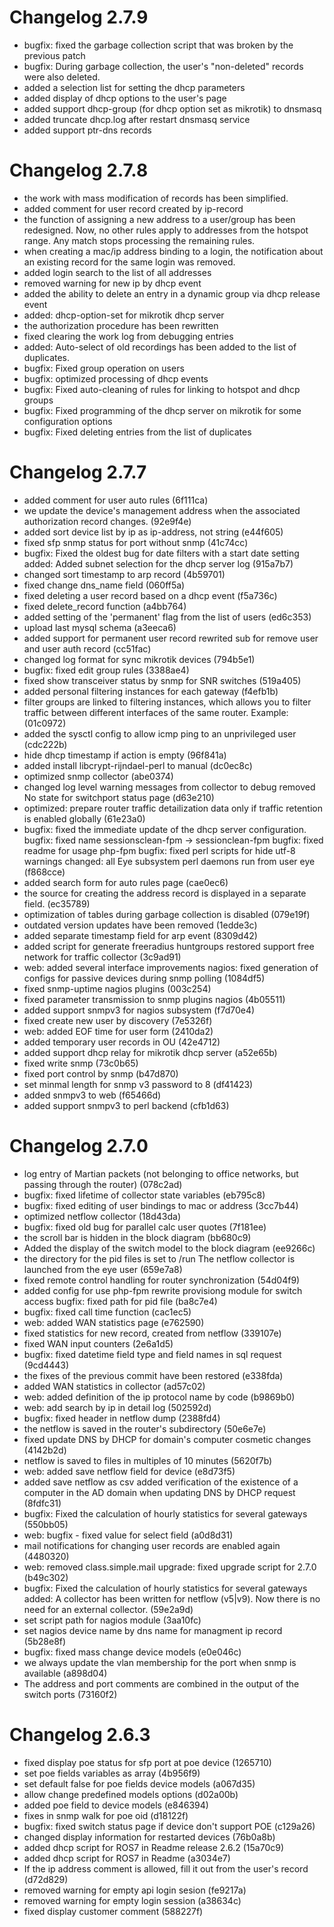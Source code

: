 # Changelog 2.7.9

- bugfix: fixed the garbage collection script that was broken by the previous patch
- bugfix: During garbage collection, the user's "non-deleted" records were also deleted.
- added a selection list for setting the dhcp parameters
- added display of dhcp options to the user's page
- added support dhcp-group (for dhcp option set as mikrotik) to dnsmasq
- added truncate dhcp.log after restart dnsmasq service
- added support ptr-dns records

# Changelog 2.7.8

- the work with mass modification of records has been simplified.
- added comment for user record created by ip-record
- the function of assigning a new address to a user/group has been redesigned. Now, no other rules apply to addresses from the hotspot range. Any match stops processing the remaining rules.
- when creating a mac/ip address binding to a login, the notification about an existing record for the same login was removed.
- added login search to the list of all addresses
- removed warning for new ip by dhcp event
- added the ability to delete an entry in a dynamic group via dhcp release event
- added: dhcp-option-set for mikrotik dhcp server 
- the authorization procedure has been rewritten
- fixed clearing the work log from debugging entries
- added: Auto-select of old recordings has been added to the list of duplicates.
- bugfix: Fixed group operation on users 
- bugfix: optimized processing of dhcp events
- bugfix: Fixed auto-cleaning of rules for linking to hotspot and dhcp groups 
- bugfix: Fixed programming of the dhcp server on mikrotik for some configuration options 
- bugfix: Fixed deleting entries from the list of duplicates 

# Changelog 2.7.7

- added comment for user auto rules (6f111ca)
- we update the device's management address when the associated authorization record changes. (92e9f4e)
- added sort device list by ip as ip-address, not string (e44f605)
- fixed sfp snmp status for port without snmp (41c74cc)
- bugfix: Fixed the oldest bug for date filters with a start date setting added: Added subnet selection for the dhcp server log (915a7b7)
- changed sort timestamp to arp record (4b59701)
- fixed change dns_name field (060ff5a)
- fixed deleting a user record based on a dhcp event (f5a736c)
- fixed delete_record function (a4bb764)
- added setting of the 'permanent' flag from the list of users (ed6c353)
- upload last mysql schema (a3eeca6)
- added support for permanent user record rewrited sub for remove user and user auth record (cc51fac)
- changed log format for sync mikrotik devices (794b5e1)
- bugfix: fixed edit group rules (3388ae4)
- fixed show transceiver status by snmp for SNR switches (519a405)
- added personal filtering instances for each gateway (f4efb1b)
- filter groups are linked to filtering instances, which allows you to filter traffic between different interfaces of the same router. Example: (01c0972)
- added the sysctl config to allow icmp ping to an unprivileged user (cdc222b)
- hide dhcp timestamp if action is empty (96f841a)
- added install libcrypt-rijndael-perl to manual (dc0ec8c)
- optimized snmp collector (abe0374)
- changed log level warning messages from collector to debug removed No state for switchport status page (d63e210)
- optimized: prepare router traffic detailization data only if traffic retention is enabled globally (61e23a0)
- bugfix: fixed the immediate update of the dhcp server configuration. bugfix: fixed name sessionsclean-fpm -> sessionclean-fpm bugfix: fixed readme for usage php-fpm bugfix: fixed perl scripts for hide utf-8 warnings changed: all Eye subsystem perl daemons run from user eye (f868cce)
- added search form for auto rules page (cae0ec6)
- the source for creating the address record is displayed in a separate field. (ec35789)
- optimization of tables during garbage collection is disabled (079e19f)
- outdated version updates have been removed (1edde3c)
- added separate timestamp field for arp event (8309d42)
- added script for generate freeradius huntgroups restored support free network for traffic collector (3c9ad91)
- web: added several interface improvements nagios: fixed generation of configs for passive devices during snmp polling (1084df5)
- fixed snmp-uptime nagios plugins (003c254)
- fixed parameter transmission to snmp plugins nagios (4b05511)
- added support snmpv3 for nagios subsystem (f7d70e4)
- fixed create new user by discovery (7e5326f)
- web: added EOF time for user form (2410da2)
- added temporary user records in OU (42e4712)
- added support dhcp relay for mikrotik dhcp server (a52e65b)
- fixed write snmp (73c0b65)
- fixed port control by snmp (b47d870)
- set minmal length for snmp v3 password to 8 (df41423)
- added snmpv3 to web (f65466d)
- added support snmpv3 to perl backend (cfb1d63)

# Changelog 2.7.0

- log entry of Martian packets (not belonging to office networks, but passing through the router) (078c2ad)
- bugfix: fixed lifetime of collector state variables (eb795c8)
- bugfix: fixed editing of user bindings to mac or address (3cc7b44)
- optimized netflow collector (18d43da)
- bugfix: fixed old bug for parallel calc user quotes (7f181ee)
- the scroll bar is hidden in the block diagram (bb680c9)
- Added the display of the switch model to the block diagram (ee9266c)
- the directory for the pid files is set to /run The netflow collector is launched from the eye user (659e7a8)
- fixed remote control handling for router synchronization (54d04f9)
- added config for use php-fpm rewrite provisiong module for switch access bugfix: fixed path for pid file (ba8c7e4)
- bugfix: fixed call time function (cac1ec5)
- web: added WAN statistics page (e762590)
- fixed statistics for new record, created from netflow (339107e)
- fixed WAN input counters (2e6a1d5)
- bugfix: fixed datetime field type and field names in sql request (9cd4443)
- the fixes of the previous commit have been restored (e338fda)
- added WAN statistics in collector (ad57c02)
- web: added definition of the ip protocol name by code (b9869b0)
- web: add search by ip in detail log (502592d)
- bugfix: fixed header in netflow dump (2388fd4)
- the netflow is saved in the router's subdirectory (50e6e7e)
- fixed update DNS by DHCP for domain's computer cosmetic changes (4142b2d)
- netflow is saved to files in multiples of 10 minutes (5620f7b)
- web: added save netflow field for device (e8d73f5)
- added save netflow as csv added verification of the existence of a computer in the AD domain when updating DNS by DHCP request (8fdfc31)
- bugfix: Fixed the calculation of hourly statistics for several gateways (550bb05)
- web: bugfix - fixed value for select field (a0d8d31)
- mail notifications for changing user records are enabled again (4480320)
- web: removed class.simple.mail upgrade: fixed upgrade script for 2.7.0 (b49c302)
- bugfix: Fixed the calculation of hourly statistics for several gateways added: A collector has been written for netflow (v5|v9). Now there is no need for an external collector. (59e2a9d)
- set script path for nagios module (3aa10fc)
- set nagios device name by dns name for managment ip record (5b28e8f)
- bugfix: fixed mass change device models (e0e046c)
- we always update the vlan membership for the port when snmp is available (a898d04)
- The address and port comments are combined in the output of the switch ports (73160f2)

# Changelog 2.6.3

- fixed display poe status for sfp port at poe device (1265710)
- set poe fields variables as array (4b956f9)
- set default false for poe fields device models (a067d35)
- allow change predefined models options (d02a00b)
- added poe field to device models (e846394)
- fixes in snmp walk for poe oid (d18122f)
- bugfix: fixed switch status page if device don't support POE (c129a26)
- changed display information for restarted devices (76b0a8b)
- added dhcp script for ROS7 in Readme release 2.6.2 (15a70c9)
- added dhcp script for ROS7 in Readme (a3034e7)
- If the ip address comment is allowed, fill it out from the user's record (d72d829)
- removed warning for empty api login sesion (fe9217a)
- removed warning for empty login session (a38634c)
- fixed display customer comment (588227f)
